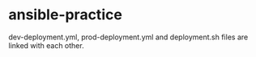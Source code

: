 # ansible-practice

dev-deployment.yml, prod-deployment.yml and deployment.sh files are linked with each other.
